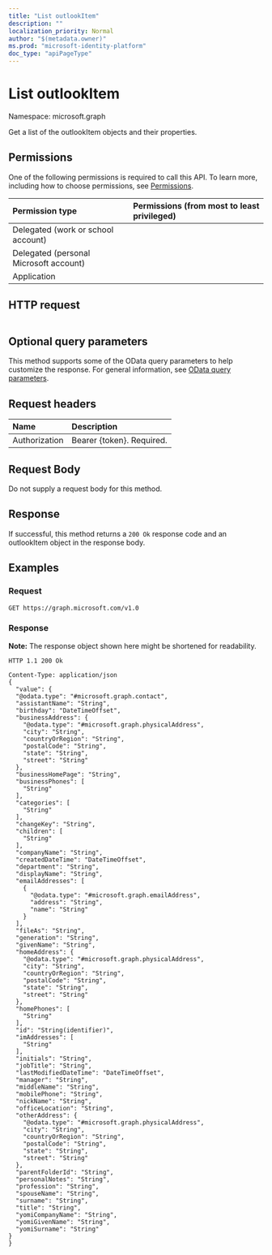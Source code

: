 ```yaml
---
title: "List outlookItem"
description: ""
localization_priority: Normal
author: "$(metadata.owner)"
ms.prod: "microsoft-identity-platform"
doc_type: "apiPageType"
---
```


# List outlookItem

Namespace: microsoft.graph

Get a list of the outlookItem objects and their properties.

## Permissions

One of the following permissions is required to call this API. To learn more, including how to choose permissions, see [Permissions](/graph/permissions-reference).

| Permission type                        | Permissions (from most to least privileged) |
| :------------------------------------- | :------------------------------------------ |
| Delegated (work or school account)     |                                             |
| Delegated (personal Microsoft account) |                                             |
| Application                            |                                             |

## HTTP request

<!-- {
  "blockType": "ignored"
}
-->

```http

```

## Optional query parameters

This method supports some of the OData query parameters to help customize the response. For general information, see [OData query parameters](/graph/query-parameters).

## Request headers

| Name          | Description               |
| :------------ | :------------------------ |
| Authorization | Bearer {token}. Required. |

## Request Body

<!-- Actions and Functions -->

<!-- CRUD Methods -->

Do not supply a request body for this method.

## Response

If successful, this method returns a `200 Ok` response code and an outlookItem object in the response body.

## Examples

### Request

<!-- {
  "blockType": "request",
  "name": "list_outlookitem"
}
-->

```http
GET https://graph.microsoft.com/v1.0

```

### Response

**Note:** The response object shown here might be shortened for readability.

<!-- {
  "blockType": "response",
  "truncated": true,
  "@odata.type": "Microsoft.OutlookServices.outlookItem"
}
-->

```http
HTTP 1.1 200 Ok

Content-Type: application/json
{
  "value": {
  "@odata.type": "#microsoft.graph.contact",
  "assistantName": "String",
  "birthday": "DateTimeOffset",
  "businessAddress": {
    "@odata.type": "#microsoft.graph.physicalAddress",
    "city": "String",
    "countryOrRegion": "String",
    "postalCode": "String",
    "state": "String",
    "street": "String"
  },
  "businessHomePage": "String",
  "businessPhones": [
    "String"
  ],
  "categories": [
    "String"
  ],
  "changeKey": "String",
  "children": [
    "String"
  ],
  "companyName": "String",
  "createdDateTime": "DateTimeOffset",
  "department": "String",
  "displayName": "String",
  "emailAddresses": [
    {
      "@odata.type": "#microsoft.graph.emailAddress",
      "address": "String",
      "name": "String"
    }
  ],
  "fileAs": "String",
  "generation": "String",
  "givenName": "String",
  "homeAddress": {
    "@odata.type": "#microsoft.graph.physicalAddress",
    "city": "String",
    "countryOrRegion": "String",
    "postalCode": "String",
    "state": "String",
    "street": "String"
  },
  "homePhones": [
    "String"
  ],
  "id": "String(identifier)",
  "imAddresses": [
    "String"
  ],
  "initials": "String",
  "jobTitle": "String",
  "lastModifiedDateTime": "DateTimeOffset",
  "manager": "String",
  "middleName": "String",
  "mobilePhone": "String",
  "nickName": "String",
  "officeLocation": "String",
  "otherAddress": {
    "@odata.type": "#microsoft.graph.physicalAddress",
    "city": "String",
    "countryOrRegion": "String",
    "postalCode": "String",
    "state": "String",
    "street": "String"
  },
  "parentFolderId": "String",
  "personalNotes": "String",
  "profession": "String",
  "spouseName": "String",
  "surname": "String",
  "title": "String",
  "yomiCompanyName": "String",
  "yomiGivenName": "String",
  "yomiSurname": "String"
}
}

```
